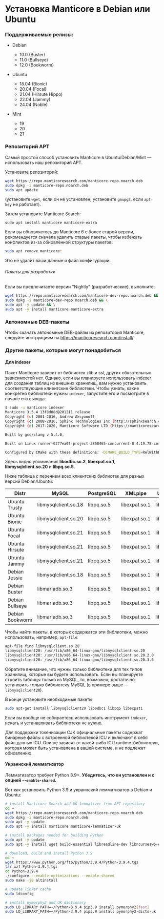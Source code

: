 # Установка Manticore в Debian или Ubuntu

### Поддерживаемые релизы:

* Debian
  * 10.0 (Buster)
  * 11.0 (Bullseye)
  * 12.0 (Bookworm)

* Ubuntu
  * 18.04 (Bionic)
  * 20.04 (Focal)
  * 21.04 (Hirsute Hippo)
  * 22.04 (Jammy)
  * 24.04 (Noble)

* Mint
  * 19
  * 20
  * 21

### Репозиторий APT
Самый простой способ установить Manticore в Ubuntu/Debian/Mint — использовать наш репозиторий APT.

Установите репозиторий:
```bash
wget https://repo.manticoresearch.com/manticore-repo.noarch.deb
sudo dpkg -i manticore-repo.noarch.deb
sudo apt update
```
(установите `wget`, если он не установлен; установите `gnupg2`, если `apt-key` не работает).

Затем установите Manticore Search:
```
sudo apt install manticore manticore-extra
```

Если вы обновляетесь до Manticore 6 с более старой версии, рекомендуется сначала удалить старые пакеты, чтобы избежать конфликтов из-за обновлённой структуры пакетов:

```bash
sudo apt remove manticore*
```

Это не удалит ваши данные и файл конфигурации.

###### Пакеты для разработки
Если вы предпочитаете версии "Nightly" (разработческие), выполните:
```bash
wget https://repo.manticoresearch.com/manticore-dev-repo.noarch.deb && \
sudo dpkg -i manticore-dev-repo.noarch.deb && \
sudo apt -y update && \
sudo apt -y install manticore manticore-extra
```

### Автономные DEB-пакеты
Чтобы скачать автономные DEB-файлы из репозитория Manticore, следуйте инструкциям на https://manticoresearch.com/install/.

### Другие пакеты, которые могут понадобиться
#### Для indexer
Пакет Manticore зависит от библиотек zlib и ssl, других обязательных зависимостей нет. Однако, если вы планируете использовать [indexer](../Data_creation_and_modification/Adding_data_from_external_storages/Plain_tables_creation.md#Indexer-tool) для создания таблиц из внешних хранилищ, вам нужно установить соответствующие клиентские библиотеки. Чтобы узнать, какие конкретно библиотеки нужны `indexer`, запустите его и посмотрите в начале его вывода:

```bash
$ sudo -u manticore indexer
Manticore 3.5.4 13f8d08d@201211 release
Copyright (c) 2001-2016, Andrew Aksyonoff
Copyright (c) 2008-2016, Sphinx Technologies Inc (http://sphinxsearch.com)
Copyright (c) 2017-2020, Manticore Software LTD (https://manticoresearch.com)

Built by gcc/clang v 5.4.0,

Built on Linux runner-0277ea0f-project-3858465-concurrent-0 4.19.78-coreos #1 SMP Mon Oct 14 22:56:39 -00 2019 x86_64 x86_64 x86_64 GNU/Linux

Configured by CMake with these definitions: -DCMAKE_BUILD_TYPE=RelWithDebInfo -DDISTR_BUILD=xenial -DUSE_SSL=ON -DDL_UNIXODBC=1 -DUNIXODBC_LIB=libodbc.so.2 -DDL_EXPAT=1 -DEXPAT_LIB=libexpat.so.1 -DUSE_LIBICONV=1 -DDL_MYSQL=1 -DMYSQL_LIB=libmysqlclient.so.20 -DDL_PGSQL=1 -DPGSQL_LIB=libpq.so.5 -DLOCALDATADIR=/var/data -DFULL_SHARE_DIR=/usr/share/manticore -DUSE_ICU=1 -DUSE_BISON=ON -DUSE_FLEX=ON -DUSE_SYSLOG=1 -DWITH_EXPAT=1 -DWITH_ICONV=ON -DWITH_MYSQL=1 -DWITH_ODBC=ON -DWITH_POSTGRESQL=1 -DWITH_RE2=1 -DWITH_STEMMER=1 -DWITH_ZLIB=ON -DGALERA_SOVERSION=31 -DSYSCONFDIR=/etc/manticoresearch
```

Здесь видно упоминания **libodbc.so.2**, **libexpat.so.1**, **libmysqlclient.so.20** и **libpq.so.5**.

Ниже таблица с перечнем всех клиентских библиотек для разных версий Debian/Ubuntu:

| Distr | MySQL | PostgreSQL | XMLpipe | UnixODBC |
| - | - | - | - | - |
| Ubuntu Trusty | libmysqlclient.so.18 | libpq.so.5 | libexpat.so.1 | libodbc.so.1 |
| Ubuntu Bionic | libmysqlclient.so.20 | libpq.so.5 | libexpat.so.1 | libodbc.so.2 |
| Ubuntu Focal | libmysqlclient.so.21 | libpq.so.5 | libexpat.so.1 | libodbc.so.2 |
| Ubuntu Hirsute | libmysqlclient.so.21 | libpq.so.5 | libexpat.so.1 | libodbc.so.2 |
| Ubuntu Jammy | libmysqlclient.so.21 | libpq.so.5 | libexpat.so.1 | libodbc.so.2 |
| Debian Jessie | libmysqlclient.so.18 | libpq.so.5 | libexpat.so.1 | libodbc.so.2 |
| Debian Buster | libmariadb.so.3 | libpq.so.5 | libexpat.so.1 | libodbc.so.2 |
| Debian Bullseye | libmariadb.so.3 | libpq.so.5 | libexpat.so.1 | libodbc.so.2 |
| Debian Bookworm | libmariadb.so.3 | libpq.so.5 | libexpat.so.1 | libodbc.so.2 |

Чтобы найти пакеты, в которых содержатся эти библиотеки, можно использовать, например, `apt-file`:

```bash
apt-file find libmysqlclient.so.20
libmysqlclient20: /usr/lib/x86_64-linux-gnu/libmysqlclient.so.20
libmysqlclient20: /usr/lib/x86_64-linux-gnu/libmysqlclient.so.20.2.0
libmysqlclient20: /usr/lib/x86_64-linux-gnu/libmysqlclient.so.20.3.6
```

Обратите внимание, что нужны только библиотеки для тех типов хранилищ, которые вы будете использовать. Если вы планируете строить таблицы только из MySQL, то, возможно, достаточно установить только библиотеку MySQL (в примере выше — `libmysqlclient20`).

В конце установите необходимые пакеты:

```bash
sudo apt-get install libmysqlclient20 libodbc1 libpq5 libexpat1
```

Если вы вообще не собираетесь использовать инструмент `indexer`, искать и устанавливать библиотеки не нужно.

Для поддержки токенизации CJK официальные пакеты содержат бинарные файлы с встроенной библиотекой ICU и включают в себя файл данных ICU. Они не зависят от какой-либо ICU runtime-библиотеки, которая может быть установлена в вашей системе, и не подлежат обновлению.

#### Украинский лемматизатор
Лемматизатор требует Python 3.9+. **Убедитесь, что он установлен и с опцией `--enable-shared`.**

Вот как установить Python 3.9 и украинский лемматизатор в Debian и Ubuntu:

```bash
# install Manticore Search and UK lemmatizer from APT repository
cd ~
wget https://repo.manticoresearch.com/manticore-repo.noarch.deb
sudo dpkg -i manticore-repo.noarch.deb
sudo apt -y update
sudo apt -y install manticore manticore-lemmatizer-uk

# install packages needed for building Python
sudo apt -y update
sudo apt -y install wget build-essential libreadline-dev libncursesw5-dev libssl-dev libsqlite3-dev tk-dev libgdbm-dev libc6-dev libbz2-dev libffi-dev zlib1g-dev

# download, build and install Python 3.9
cd ~
wget https://www.python.org/ftp/python/3.9.4/Python-3.9.4.tgz
tar xzf Python-3.9.4.tgz
cd Python-3.9.4
./configure --enable-optimizations --enable-shared
sudo make -j8 altinstall

# update linker cache
sudo ldconfig

# install pymorphy2 and UK dictionary
sudo LD_LIBRARY_PATH=~/Python-3.9.4 pip3.9 install pymorphy2[fast]
sudo LD_LIBRARY_PATH=~/Python-3.9.4 pip3.9 install pymorphy2-dicts-uk
```
<!-- proofread -->

